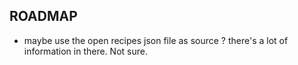 ## ROADMAP

- maybe use the open recipes json file as source ? there's a lot of information in there. Not sure.